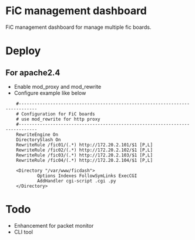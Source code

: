 # FiC management dashboard

FiC management dashboard for manage multiple fic boards.

# Deploy

## For apache2.4

* Enable mod_proxy and mod_rewrite
* Configure example like below

```
    #-----------------------------------------------------------------------------
    # Configuration for FiC boards
    # use mod_rewrite for http proxy
    #-----------------------------------------------------------------------------
    RewriteEngine On
    DirectorySlash On
    RewriteRule /fic01/(.*) http://172.20.2.101/$1 [P,L]
    RewriteRule /fic02/(.*) http://172.20.2.102/$1 [P,L]
    RewriteRule /fic03/(.*) http://172.20.2.103/$1 [P,L]
    RewriteRule /fic04/(.*) http://172.20.2.104/$1 [P,L]

    <Directory "/var/www/ficdash">
            Options Indexes FollowSymLinks ExecCGI
            AddHandler cgi-script .cgi .py
    </Directory>

```

# Todo
* Enhancement for packet monitor
* CLI tool

